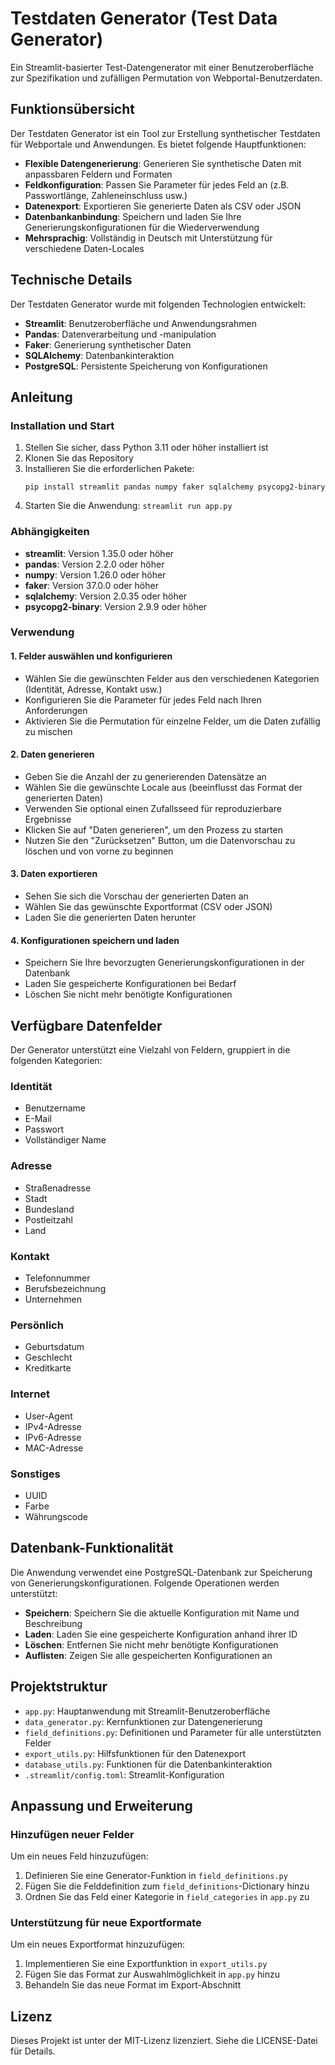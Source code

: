 # Testdaten Generator (Test Data Generator)

Ein Streamlit-basierter Test-Datengenerator mit einer Benutzeroberfläche zur Spezifikation und zufälligen Permutation von Webportal-Benutzerdaten.

## Funktionsübersicht

Der Testdaten Generator ist ein Tool zur Erstellung synthetischer Testdaten für Webportale und Anwendungen. Es bietet folgende Hauptfunktionen:

- **Flexible Datengenerierung**: Generieren Sie synthetische Daten mit anpassbaren Feldern und Formaten
- **Feldkonfiguration**: Passen Sie Parameter für jedes Feld an (z.B. Passwortlänge, Zahleneinschluss usw.)
- **Datenexport**: Exportieren Sie generierte Daten als CSV oder JSON
- **Datenbankanbindung**: Speichern und laden Sie Ihre Generierungskonfigurationen für die Wiederverwendung
- **Mehrsprachig**: Vollständig in Deutsch mit Unterstützung für verschiedene Daten-Locales

## Technische Details

Der Testdaten Generator wurde mit folgenden Technologien entwickelt:

- **Streamlit**: Benutzeroberfläche und Anwendungsrahmen
- **Pandas**: Datenverarbeitung und -manipulation
- **Faker**: Generierung synthetischer Daten
- **SQLAlchemy**: Datenbankinteraktion
- **PostgreSQL**: Persistente Speicherung von Konfigurationen

## Anleitung

### Installation und Start

1. Stellen Sie sicher, dass Python 3.11 oder höher installiert ist
2. Klonen Sie das Repository
3. Installieren Sie die erforderlichen Pakete:
   ```
   pip install streamlit pandas numpy faker sqlalchemy psycopg2-binary
   ```
4. Starten Sie die Anwendung: `streamlit run app.py`

### Abhängigkeiten

- **streamlit**: Version 1.35.0 oder höher
- **pandas**: Version 2.2.0 oder höher
- **numpy**: Version 1.26.0 oder höher
- **faker**: Version 37.0.0 oder höher
- **sqlalchemy**: Version 2.0.35 oder höher
- **psycopg2-binary**: Version 2.9.9 oder höher

### Verwendung

#### 1. Felder auswählen und konfigurieren

- Wählen Sie die gewünschten Felder aus den verschiedenen Kategorien (Identität, Adresse, Kontakt usw.)
- Konfigurieren Sie die Parameter für jedes Feld nach Ihren Anforderungen
- Aktivieren Sie die Permutation für einzelne Felder, um die Daten zufällig zu mischen

#### 2. Daten generieren

- Geben Sie die Anzahl der zu generierenden Datensätze an
- Wählen Sie die gewünschte Locale aus (beeinflusst das Format der generierten Daten)
- Verwenden Sie optional einen Zufallsseed für reproduzierbare Ergebnisse
- Klicken Sie auf "Daten generieren", um den Prozess zu starten
- Nutzen Sie den "Zurücksetzen" Button, um die Datenvorschau zu löschen und von vorne zu beginnen

#### 3. Daten exportieren

- Sehen Sie sich die Vorschau der generierten Daten an
- Wählen Sie das gewünschte Exportformat (CSV oder JSON)
- Laden Sie die generierten Daten herunter

#### 4. Konfigurationen speichern und laden

- Speichern Sie Ihre bevorzugten Generierungskonfigurationen in der Datenbank
- Laden Sie gespeicherte Konfigurationen bei Bedarf
- Löschen Sie nicht mehr benötigte Konfigurationen

## Verfügbare Datenfelder

Der Generator unterstützt eine Vielzahl von Feldern, gruppiert in die folgenden Kategorien:

### Identität
- Benutzername
- E-Mail
- Passwort
- Vollständiger Name

### Adresse
- Straßenadresse
- Stadt
- Bundesland
- Postleitzahl
- Land

### Kontakt
- Telefonnummer
- Berufsbezeichnung
- Unternehmen

### Persönlich
- Geburtsdatum
- Geschlecht
- Kreditkarte

### Internet
- User-Agent
- IPv4-Adresse
- IPv6-Adresse
- MAC-Adresse

### Sonstiges
- UUID
- Farbe
- Währungscode

## Datenbank-Funktionalität

Die Anwendung verwendet eine PostgreSQL-Datenbank zur Speicherung von Generierungskonfigurationen. Folgende Operationen werden unterstützt:

- **Speichern**: Speichern Sie die aktuelle Konfiguration mit Name und Beschreibung
- **Laden**: Laden Sie eine gespeicherte Konfiguration anhand ihrer ID
- **Löschen**: Entfernen Sie nicht mehr benötigte Konfigurationen
- **Auflisten**: Zeigen Sie alle gespeicherten Konfigurationen an

## Projektstruktur

- `app.py`: Hauptanwendung mit Streamlit-Benutzeroberfläche
- `data_generator.py`: Kernfunktionen zur Datengenerierung
- `field_definitions.py`: Definitionen und Parameter für alle unterstützten Felder
- `export_utils.py`: Hilfsfunktionen für den Datenexport
- `database_utils.py`: Funktionen für die Datenbankinteraktion
- `.streamlit/config.toml`: Streamlit-Konfiguration

## Anpassung und Erweiterung

### Hinzufügen neuer Felder

Um ein neues Feld hinzuzufügen:

1. Definieren Sie eine Generator-Funktion in `field_definitions.py`
2. Fügen Sie die Felddefinition zum `field_definitions`-Dictionary hinzu
3. Ordnen Sie das Feld einer Kategorie in `field_categories` in `app.py` zu

### Unterstützung für neue Exportformate

Um ein neues Exportformat hinzuzufügen:

1. Implementieren Sie eine Exportfunktion in `export_utils.py`
2. Fügen Sie das Format zur Auswahlmöglichkeit in `app.py` hinzu
3. Behandeln Sie das neue Format im Export-Abschnitt

## Lizenz

Dieses Projekt ist unter der MIT-Lizenz lizenziert. Siehe die LICENSE-Datei für Details.